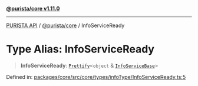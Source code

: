 [**@purista/core v1.11.0**](../README.md)

***

[PURISTA API](../../../packages.md) / [@purista/core](../README.md) / InfoServiceReady

# Type Alias: InfoServiceReady

> **InfoServiceReady**: [`Prettify`](Prettify.md)\<`object` & [`InfoServiceBase`](InfoServiceBase.md)\>

Defined in: [packages/core/src/core/types/infoType/InfoServiceReady.ts:5](https://github.com/puristajs/purista/blob/master/packages/core/src/core/types/infoType/InfoServiceReady.ts#L5)
